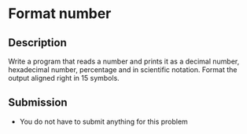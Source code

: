 # Format number

## Description
Write a program that reads a number and prints it as a decimal number, hexadecimal number, percentage and in scientific notation.
Format the output aligned right in 15 symbols.

## Submission
- You do not have to submit anything for this problem